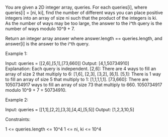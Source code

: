 You are given a 2D integer array, queries. For each queries[i], where
queries[i] = [ni, ki], find the number of different ways you can place
positive integers into an array of size ni such that the product of the
integers is ki. As the number of ways may be too large, the answer to the
i^th query is the number of ways modulo 10^9 + 7.

Return an integer array answer where answer.length == queries.length, and
answer[i] is the answer to the i^th query.


Example 1:


Input: queries = [[2,6],[5,1],[73,660]]
Output: [4,1,50734910]
Explanation: Each query is independent.
[2,6]: There are 4 ways to fill an array of size 2 that multiply to 6: [1,6],
[2,3], [3,2], [6,1].
[5,1]: There is 1 way to fill an array of size 5 that multiply to 1:
[1,1,1,1,1].
[73,660]: There are 1050734917 ways to fill an array of size 73 that multiply
to 660. 1050734917 modulo 10^9 + 7 = 50734910.


Example 2:


Input: queries = [[1,1],[2,2],[3,3],[4,4],[5,5]]
Output: [1,2,3,10,5]



Constraints:


1 <= queries.length <= 10^4 
1 <= ni, ki <= 10^4




